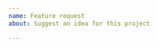 ```yaml
---
name: Feature request
about: Suggest an idea for this project

---
```


<!-- ⚠️⚠️ Do Not Delete This! feature_request_template ⚠️⚠️ -->
<!-- Please search existing issues to avoid creating duplicates. -->
<!-- Describe the feature you'd like. -->

